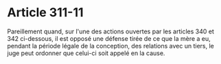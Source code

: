 # Article 311-11

Pareillement quand, sur l'une des actions ouvertes par les articles 340 et 342 ci-dessous, il est opposé une défense tirée de ce que la mère a eu, pendant la période légale de la conception, des relations avec un tiers, le juge peut ordonner que celui-ci soit appelé en la cause.